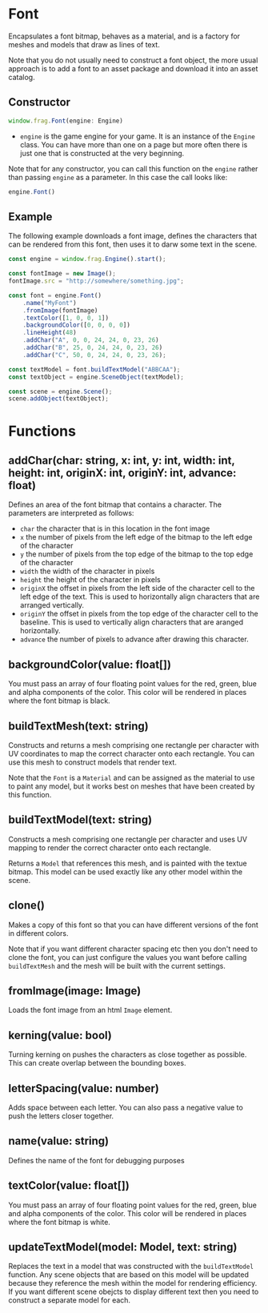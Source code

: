 # Font

Encapsulates a font bitmap, behaves as a material, and is a factory for meshes and 
models that draw as lines of text.

Note that you do not usually need to construct a font object, the more
usual approach is to add a font to an asset package and download it into an
asset catalog.

## Constructor
```javascript
window.frag.Font(engine: Engine)
```

* `engine` is the game engine for your game. It is an instance of the `Engine` class. You can 
  have more than one on a page but more often there is just one that is constructed at the 
  very beginning.

Note that for any constructor, you can call this function on the `engine` rather than passing
`engine` as a parameter. In this case the call looks like:

```javascript
engine.Font()
```

## Example

The following example downloads a font image, defines the characters that can be 
rendered from this font, then uses it to darw some text in the scene.

```javascript
const engine = window.frag.Engine().start();

const fontImage = new Image();
fontImage.src = "http://somewhere/something.jpg";

const font = engine.Font()
    .name("MyFont")
    .fromImage(fontImage)
    .textColor([1, 0, 0, 1])
    .backgroundColor([0, 0, 0, 0])
    .lineHeight(48)
    .addChar("A", 0, 0, 24, 24, 0, 23, 26)
    .addChar("B", 25, 0, 24, 24, 0, 23, 26)
    .addChar("C", 50, 0, 24, 24, 0, 23, 26);

const textModel = font.buildTextModel("ABBCAA");
const textObject = engine.SceneObject(textModel);

const scene = engine.Scene();
scene.addObject(textObject);
```

# Functions

## addChar(char: string, x: int, y: int, width: int, height: int, originX: int, originY: int, advance: float)
Defines an area of the font bitmap that contains a character. The parameters are interpreted as follows:
* `char` the character that is in this location in the font image
* `x` the number of pixels from the left edge of the bitmap to the left edge of the character
* `y` the number of pixels from the top edge of the bitmap to the top edge of the character
* `width` the width of the character in pixels
* `height` the height of the character in pixels
* `originX` the offset in pixels from the left side of the character cell to the left edge of the text. This is used to horizontally align characters that are arranged vertically.
* `originY` the offset in pixels from the top edge of the character cell to the baseline. This is used to vertically align characters that are aranged horizontally.
* `advance` the number of pixels to advance after drawing this character.

## backgroundColor(value: float[])
You must pass an array of four floating point values for the red, green, blue and alpha
components of the color. This color will be rendered in places where the font bitmap is
black.

## buildTextMesh(text: string)
Constructs and returns a mesh comprising one rectangle per character with UV 
coordinates to map the correct character onto each rectangle. You can use this mesh
to construct models that render text.

Note that the `Font` is a `Material` and can be assigned as the material to use to
paint any model, but it works best on meshes that have been created by this function.

## buildTextModel(text: string)
Constructs a mesh comprising one rectangle per character and uses UV mapping to render the
correct character onto each rectangle.

Returns a `Model` that references this mesh, and is painted with the textue bitmap. This model
can be used exactly like any other model within the scene.

## clone()
Makes a copy of this font so that you can have different versions of the font in different
colors.

Note that if you want different character spacing etc then you don't need to clone the
font, you can just configure the values you want before calling `buildTextMesh` and the
mesh will be built with the current settings.

## fromImage(image: Image)
Loads the font image from an html `Image` element.

## kerning(value: bool)
Turning kerning on pushes the characters as close together as possible.
This can create overlap between the bounding boxes.

## letterSpacing(value: number)
Adds space between each letter. You can also pass a negative value to
push the letters closer together.

## name(value: string)
Defines the name of the font for debugging purposes

## textColor(value: float[])
You must pass an array of four floating point values for the red, green, blue and alpha
components of the color. This color will be rendered in places where the font bitmap is
white.

## updateTextModel(model: Model, text: string)
Replaces the text in a model that was constructed with the `buildTextModel` function.
Any scene objects that are based on this model will be updated because they reference the
mesh within the model for rendering efficiency. If you want different scene obejcts to 
display different text then you need to construct a separate model for each.